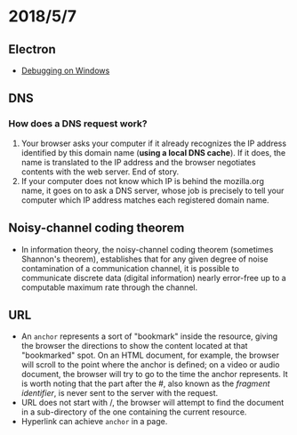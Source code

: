 # 2018/5/7

## Electron

* [Debugging on Windows](https://electronjs.org/docs/development/debug-instructions-windows#debugging-on-windows)

## DNS

### How does a DNS request work?

1.  Your browser asks your computer if it already recognizes the IP address identified by this domain name (**using a local DNS cache**). If it does, the name is translated to the IP address and the browser negotiates contents with the web server. End of story.
2.  If your computer does not know which IP is behind the mozilla.org name, it goes on to ask a DNS server, whose job is precisely to tell your computer which IP address matches each registered domain name.

## Noisy-channel coding theorem

* In information theory, the noisy-channel coding theorem (sometimes Shannon's theorem), establishes that for any given degree of noise contamination of a communication channel, it is possible to communicate discrete data (digital information) nearly error-free up to a computable maximum rate through the channel.

## URL

* An `anchor` represents a sort of "bookmark" inside the resource, giving the browser the directions to show the content located at that "bookmarked" spot. On an HTML document, for example, the browser will scroll to the point where the anchor is defined; on a video or audio document, the browser will try to go to the time the anchor represents. It is worth noting that the part after the #, also known as the _fragment identifier_, is never sent to the server with the request.
* URL does not start with /, the browser will attempt to find the document in a sub-directory of the one containing the current resource.
* Hyperlink can achieve `anchor` in a page.
